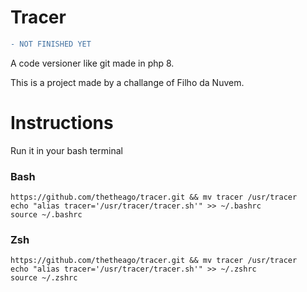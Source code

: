 # Tracer
```diff
- NOT FINISHED YET
```
A code versioner like git made in php 8.

This is a project made by a challange of Filho da Nuvem.

# Instructions
Run it in your bash terminal

### Bash
    https://github.com/thetheago/tracer.git && mv tracer /usr/tracer
    echo "alias tracer='/usr/tracer/tracer.sh'" >> ~/.bashrc
    source ~/.bashrc

### Zsh
    https://github.com/thetheago/tracer.git && mv tracer /usr/tracer
    echo "alias tracer='/usr/tracer/tracer.sh'" >> ~/.zshrc
    source ~/.zshrc

